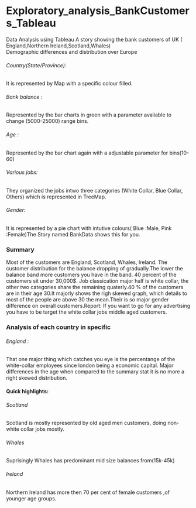 # Exploratory_analysis_BankCustomers_Tableau

Data Analysis using Tableau
A story showing the bank customers of UK ( England,Northern Ireland,Scotland,Whales) 
<br>Demographic differences and distribution over Europe <br> 
<h6>Country(State/Province):</h6>It is represented by Map with a specific colour filled.
<h6>Bank balance :</h6>Represented by the bar charts in green with a parameter avaliable to change (5000-25000) range bins.<h6>Age :</h6>Represented by the bar chart again with a adjustable parameter for bins(10-60)<h6>Various jobs:</h6>They organized the jobs intwo three categories (White Collar, Blue Collar, Others) which is represented in TreeMap.<h6>Gender:</h6>It is represented by a pie chart with intutive colours( Blue :Male, Pink :Female)The Story named BankData shows this for you.
<h3>Summary</h3>
Most of the customers are England, Scotland, Whales, Ireland.
The customer distribution for the balance dropping of gradually.The lower the balance band more customers you have in the band.
40 percent of the customers sit under 30,000$.
Job classication major half is white collar, the other two categories share the remaining quaterly.40 % of the customers are in their age 30.It majorly shows the righ skewed graph, which details to most of the people are above 30 the mean.Their is so major gender difference on overall customers.Report: If you want to go for any advertising you have to be target the white collar jobs middle aged customers.
<h3>Analysis of each country in specific </h3>
<h6>England :</h6>
That one major thing which catches you eye is the percentange of the white-collar employees since london being a economic capital.
Major differences in the age when compared to the summary stat it is no more a right skewed distribution.
<h4>Quick highlights:</h4>
<h6>Scotland</h6>
Scotland is mostly represented by old aged men customers, doing non-white collar jobs mostly.
<h6>Whales</h6>
Suprisingly Whales has predominant mid size balances from(15k-45k)
<h6>Ireland</h6>
Northern Ireland has more then 70 per cent of female customers ,of younger age groups.












